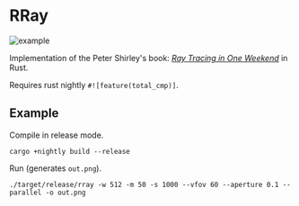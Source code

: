 # RRay

![example](res/example_512.png)

Implementation of the Peter Shirley's book: [_Ray Tracing in One Weekend_](https://raytracing.github.io/books/RayTracingInOneWeekend.html) in Rust.

Requires rust nightly `#![feature(total_cmp)]`.

## Example

Compile in release mode.

```
cargo +nightly build --release
```

Run (generates `out.png`).

```
./target/release/rray -w 512 -m 50 -s 1000 --vfov 60 --aperture 0.1 --parallel -o out.png
```

